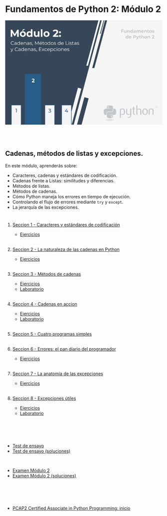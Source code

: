 # **Fundamentos de Python 2: Módulo 2**  

<p align="center">
<img src="./img/Modulo2presentacion.jpg">
</p>  
<br></br>

## Cadenas, métodos de listas y excepciones.  

En este módulo, aprenderás sobre:  

- Caracteres, cadenas y estándares de codificación.  
- Cadenas frente a Listas: similitudes y diferencias.  
- Métodos de listas.
- Métodos de cadenas.  
- Cómo Python maneja los errores en tiempo de ejecución.
- Controlando el flujo de errores mediante ```try``` y ```except```.  
- La jerarquía de las excepciones.



#  
1. [Seccion 1 - Caracteres y estándares de codificación](./Seccion1/_Seccion1.md)   
    - [Ejercicios](./Seccion1/Sec1-ej.md)
<br></br>

2. [Seccion 2 - La naturaleza de las cadenas en Python](./Seccion2/_Seccion2.md)
    - [Ejercicios](./Seccion2/Sec2-ej.md)
<br></br>

3. [Seccion 3 - Métodos de cadenas](./Seccion3/_Seccion3.md)
    - [Ejercicios](./Seccion3/Sec3-ej.md)
    - [Laboratorio](./seccion3/Sec3-Lab1.md)
<br></br>

4. [Seccion 4 - Cadenas en accion](./Seccion4/_Seccion4.md)
    - [Ejercicios](./Seccion4/Sec4-ej.md)
    - [Laboratorio](./Seccion4/Sec4-Lab1.md)
<br></br>

5. [Seccion 5 - Cuatro programas simples](./Seccion5/_Seccion5.md)
<br></br>

6. [Seccion 6 - Errores: el pan diario del programador](./Seccion6/_seccion6.md)  
    - [Ejercicios](./Seccion6/Sec6-ej.md)
<br></br>

7. [Seccion 7 - La anatomía de las excepciones](./Seccion7/_Seccion7.md)
    - [Ejercicios](./Seccion7/Sec7-ej.md)
<br></br>

8. [Seccion 8 - Excepciones útiles](./Seccion8/_Seccion8.md)  
    - [Ejercicios](./Seccion8/Sec8-ej.md)
    - [Laboratorio](./Seccion8/Sec8-lab1.md)

<br></br>

#   
- [Test de ensayo]()  
- [Test de ensayo (soluciones)]()

<br>  


- [Examen Módulo 2]()
- [Examen Módulo 2 (soluciones)]()
#  

<br></br>  
- [PCAP2 Certified Associate in Python Programming: inicio](../README.md)